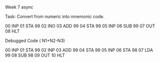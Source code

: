 Week 7 async

Task: Convert from numeric into mnemonic code.

00 INP
01 STA 99
02 INO
03 ADD 99
04 STA 99
05 INP
06 SUB 99
07 OUT 
08 HLT 

Debugged Code ( N1+N2-N3)

00 INP
01 STA 99
02 INP
03 ADD 99
04 STA 99
05 INP
06 STA 98
07 LDA 99
08 SUB 98 
09 OUT
10 HLT
